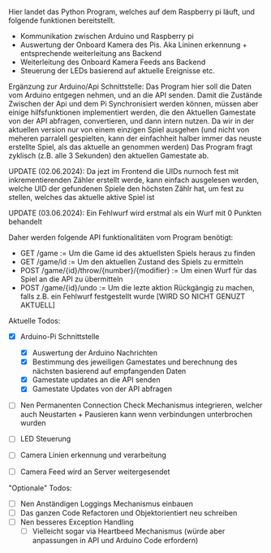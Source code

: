 Hier landet das Python Program, welches auf dem Raspberry pi läuft, und folgende funktionen bereitstellt.
- Kommunikation zwischen Arduino und Raspberry pi
- Auswertung der Onboard Kamera des Pis. Aka Lininen erkennung + entsprechende weiterleitung ans Backend
- Weiterleitung des Onboard Kamera Feeds ans Backend 
- Steuerung der LEDs basierend auf aktuelle Ereignisse etc.


Ergänzung zur Arduino/Api Schnittstelle:
Das Program hier soll  die Daten vom Arduino entgegen nehmen, und an die API senden. 
Damit die Zustände Zwischen der Api und dem Pi Synchronisiert werden können, müssen aber einige hilfsfunktionen
implementiert werden, die den Aktuellen Gamestate von der API abfragen, convertieren, und dann intern nutzen.
Da wir in der aktuellen version nur von einem einzigen Spiel ausgehen (und nicht von meheren 
parralell gespielten, kann der einfachheit halber immer das neuste erstellte Spiel, als das aktuelle an genommen werden)
Das Program fragt zyklisch (z.B. alle 3 Sekunden) den aktuellen Gamestate ab.

UPDATE (02.06.2024): Da jezt im Frontend die UIDs nurnoch fest mit inkrementierenden Zähler erstellt werde,
kann einfach ausgelesen werden, welche UID der gefundenen Spiele den höchsten Zählr hat, um fest zu stellen, 
welches das aktuelle aktive Spiel ist


UPDATE (03.06.2024): Ein Fehlwurf wird erstmal als ein Wurf mit 0 Punkten behandelt



Daher werden folgende API funktionalitäten vom Program benötigt:
  - GET  /game := Um die Game id des aktuellsten Spiels heraus zu finden
  - GET  /game/id := Um den aktuellen Zustand des Spiels zu ermitteln
  - POST /game/{id}/throw/{number}/{modifier} := Um einen Wurf für das Spiel an die API zu übermitteln
  - POST /game/{id}/undo := Um die lezte aktion Rückgängig zu machen, falls z.B. ein Fehlwurf festgestellt wurde [WIRD SO NICHT GENUZT AKTUELL]

Aktuelle Todos:
- [x] Arduino-Pi Schnittstelle
  - [x] Auswertung der Arduino Nachrichten
  - [x] Bestimmung des jeweiligen Gamestates und berechnung des nächsten basierend auf empfangenden Daten
  - [x] Gamestate updates an die API senden
  - [x] Gamestate Updates von der API abfragen
- [ ] Nen Permanenten Connection Check Mechanismus integrieren, welcher auch Neustarten + Pausieren kann wenn verbindungen unterbrochen wurden
- [ ] LED Steuerung
- [ ] Camera Linien erkennung und verarbeitung
- [ ] Camera Feed wird an Server weitergesendet



"Optionale" Todos:
- [ ] Nen Anständigen Loggings Mechanismus einbauen
- [ ] Das ganzen Code Refactoren und Objektorientiert neu schreiben
- [ ] Nen besseres Exception Handling
  - [ ] Vielleicht sogar via Heartbeed Mechanismus (würde aber anpassungen in API und Arduino Code erfordern)